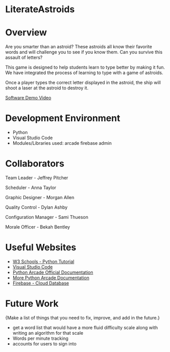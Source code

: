 # LiterateAstroids

# Overview
 
 Are you smarter than an astroid? These astroids all know their favorite words and will challenge you to see if you know them. Can you survive this assault of letters?
 
 This game is designed to help students learn to type better by making it fun. We have integrated the process of learning to type with a game of astroids. 

Once a player types the correct letter displayed in the astroid, the ship will shoot a laser at the astroid to destroy it. 

[Software Demo Video](http://youtube.link.goes.here)

# Development Environment

 - Python
 - Visual Studio Code
 - Modules/Libraries used: 
    arcade
    firebase admin

# Collaborators

Team Leader - Jeffrey Pitcher 

Scheduler - Anna Taylor  

Graphic Designer - Morgan Allen 

Quality Control - Dylan Ashby 

Configuration Manager - Sami Thueson 

Morale Officer - Bekah Bentley 

# Useful Websites

* [W3 Schools - Python Tutorial](https://www.w3schools.com/python/)
* [Visual Studio Code](https://code.visualstudio.com/)
* [Python Arcade Official Documentation](https://api.arcade.academy/en/latest/get_started.html#)
* [More Python Arcade Documentation](https://realpython.com/arcade-python-game-framework/)
* [Firebase - Cloud Database](https://firebase.google.com/)

# Future Work

{Make a list of things that you need to fix, improve, and add in the future.}
* get a word list that would have a more fluid difficulty scale along with writing an algorithm for that scale
* Words per minute tracking 
* accounts for users to sign into
